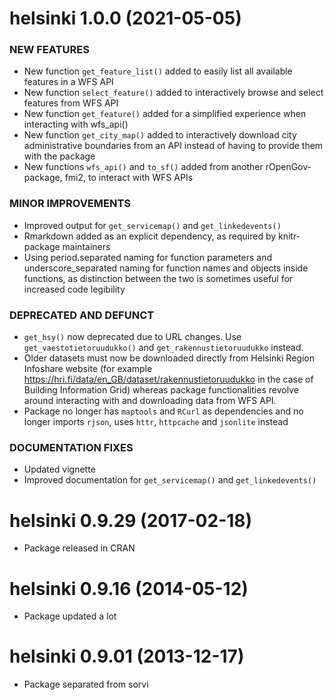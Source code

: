 helsinki 1.0.0 (2021-05-05)
=========================
  
### NEW FEATURES
  
  * New function `get_feature_list()` added to easily list all available features in a WFS API
  * New function `select_feature()` added to interactively browse and select features from WFS API 
  * New function `get_feature()` added for a simplified experience when interacting with wfs_api()
  * New function `get_city_map()` added to interactively download city administrative boundaries from an API instead of having to provide them with the package
  * New functions `wfs_api()` and `to_sf()` added from another rOpenGov-package, fmi2, to interact with WFS APIs
    
### MINOR IMPROVEMENTS
    
  * Improved output for `get_servicemap()` and `get_linkedevents()`
  * Rmarkdown added as an explicit dependency, as required by knitr-package maintainers
  * Using period.separated naming for function parameters and underscore_separated naming for function names and objects inside functions, as distinction between the two is sometimes useful for increased code legibility
        
### DEPRECATED AND DEFUNCT
        
  * `get_hsy()` now deprecated due to URL changes. Use `get_vaestotietoruudukko()` and `get_rakennustietoruudukko` instead.
  * Older datasets must now be downloaded directly from Helsinki Region Infoshare website (for example https://hri.fi/data/en_GB/dataset/rakennustietoruudukko in the case of Building Information Grid) whereas package functionalities revolve around interacting with and downloading data from WFS API.
  * Package no longer has `maptools` and `RCurl` as dependencies and no longer imports `rjson`, uses `httr`, `httpcache` and `jsonlite` instead
        
### DOCUMENTATION FIXES
        
  * Updated vignette
  * Improved documentation for `get_servicemap()` and `get_linkedevents()`
        
        
helsinki 0.9.29 (2017-02-18)
=========================

 * Package released in CRAN
        
        
helsinki 0.9.16 (2014-05-12)
=========================
          
 * Package updated a lot


helsinki 0.9.01 (2013-12-17)
=========================
  
 * Package separated from sorvi

